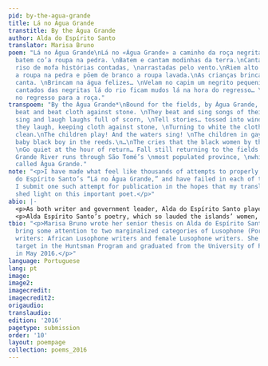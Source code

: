 ```yaml
---
pid: by-the-agua-grande
title: Lá no Água Grande
transtitle: By the Água Grande
author: Alda do Espírito Santo
translator: Marisa Bruno
poem: "Lá no Água Grande\nLá no «Água Grande» a caminho da roça negritas \nbatem que
  batem co’a roupa na pedra. \nBatem e cantam modinhas da terra.\nCantam e riem em
  riso de mofa histórias contadas, \narrastadas pelo vento.\nRiem alto de rijo, \ncom
  a roupa na pedra e pōem de branco a roupa lavada.\nAs crianças brincam e a água
  canta. \nBrincam na água felizes… \nVelam no capim um negrito pequenino.\nE os gemidos
  cantados das negritas lá do rio ficam mudos lá na hora do regresso… \nJazem quedos
  no regresso para a roça."
transpoem: "By the Água Grande*\nBound for the fields, by Água Grande, \nBlack women
  beat and beat cloth against stone. \nThey beat and sing songs of their home.\nThey
  sing and laugh laughs full of scorn, \nTell stories… tossed into wind.\nStrongly
  they laugh, keeping cloth against stone, \nTurning to white the cloth that they
  clean.\nThe children play! And the waters sing! \nThe children in gay waters play…\nKeeping
  baby black boy in the reeds.\n…\nThe cries that the black women by the river sing
  \nGo quiet at the hour of return… Fall still returning to the fields.\n\n*The Água
  Grande River runs through São Tomé’s \nmost populated province, \nwhich is also
  called Água Grande."
note: "<p>I have made what feel like thousands of attempts to properly translate Alda
  do Espírito Santo’s “Lá no Água Grande,” and have failed in each of them. But, here,
  I submit one such attempt for publication in the hopes that my translation can help
  shed light on this important poet.</p>"
abio: |-
  <p>As both writer and government leader, Alda do Espírito Santo played an essential role in São Tomé and Príncipe’s transition to independence from Portugal. She writes as a woman, to women, and for women, presenting her readers with images of strong women who have the power to liberate the islands from Portuguese colonial oppression. Despite her privileged upbringing, she dedicates her words to the working-class women of the islands who carried, both figuratively and literally, the future of the islands on their backs. The women she describes in poems like “By the Água Grande” are mothers, workers, and, most importantly, fighters.</p>
  <p>Alda Espírito Santo’s poetry, which so lauded the islands’ women, celebrated and nourished a culture that relied on the power and strength of women. It points to the many ways in which women poets in Africa have played—and still play—an important role as agents for change in the liberated Portuguese colonies. Despite her influence in São Tomé, her poetry, like that of most Lusophone African (and especially women) writers, has been relegated to the periphery of post-colonial studies.</p>
tbio: "<p>Marisa Bruno wrote her senior thesis on Alda do Espírito Santo, hoping to
  bring some attention to two marginalized categories of Lusophone (Portuguese-language)
  writers: African Lusophone writers and female Lusophone writers. She was a Portuguese
  target in the Huntsman Program and graduated from the University of Pennsylvania
  in May 2016.</p>"
language: Portuguese
lang: pt
image:
image2:
imagecredit:
imagecredit2:
origaudio:
translaudio:
edition: '2016'
pagetype: submission
order: '10'
layout: poempage
collection: poems_2016
---
```

